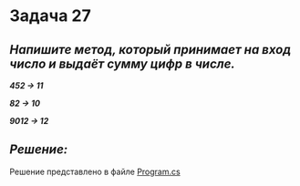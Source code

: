 # Задача 27

## ***Напишите метод, который принимает на вход число и выдаёт сумму цифр в числе.***

***452 -> 11***

***82 -> 10***

***9012 -> 12***

## ***Решение:***

Решение представлено в файле [Program.cs](Program.cs)

